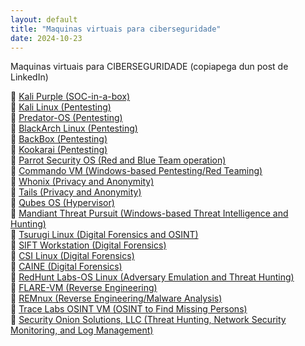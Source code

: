 ```yaml
---
layout: default
title: "Maquinas virtuais para ciberseguridade"
date: 2024-10-23
---
```


Maquinas virtuais para CIBERSEGURIDADE (copiapega dun post de LinkedIn)

📀 [Kali Purple (SOC-in-a-box)](https://lnkd.in/d63U2jst)  
📀 [Kali Linux (Pentesting)](https://lnkd.in/dfvvCUeh)  
📀 [Predator-OS (Pentesting)](https://predator-os.ir/)  
📀 [BlackArch Linux (Pentesting)](https://lnkd.in/dQuQV4SK)  
📀 [BackBox (Pentesting)](https://www.backbox.org/)  
📀 [Kookarai (Pentesting)](https://lnkd.in/d-4ckJ97)  
📀 [Parrot Security OS (Red and Blue Team operation)](https://parrotsec.org/)  
📀 [Commando VM (Windows-based Pentesting/Red Teaming)](https://lnkd.in/dec8_V3B)  
📀 [Whonix (Privacy and Anonymity)](https://lnkd.in/dpWagU2f)  
📀 [Tails (Privacy and Anonymity)](https://tails.net/)  
📀 [Qubes OS (Hypervisor)](https://www.qubes-os.org/)  
📀 [Mandiant Threat Pursuit (Windows-based Threat Intelligence and Hunting)](https://lnkd.in/d-N4Dt9x)  
📀 [Tsurugi Linux (Digital Forensics and OSINT)](https://lnkd.in/dsr-ekeB)  
📀 [SIFT Workstation (Digital Forensics)](https://lnkd.in/dmnZRNNP)  
📀 [CSI Linux (Digital Forensics)](https://csilinux.com/)  
📀 [CAINE (Digital Forensics)](https://lnkd.in/dYn9b7Hs)  
📀 [RedHunt Labs-OS Linux (Adversary Emulation and Threat Hunting)](https://lnkd.in/db5sd6h3)  
📀 [FLARE-VM (Reverse Engineering)](https://lnkd.in/ds9s4Wdz)  
📀 [REMnux (Reverse Engineering/Malware Analysis)](https://remnux.org/)  
📀 [Trace Labs OSINT VM (OSINT to Find Missing Persons)](https://lnkd.in/dsymX2KG)  
📀 [Security Onion Solutions, LLC (Threat Hunting, Network Security Monitoring, and Log Management)](https://lnkd.in/d4r6myav)
